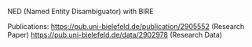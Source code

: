 NED (Named Entity Disambiguator) with BIRE

Publications:
  https://pub.uni-bielefeld.de/publication/2905552 (Research Paper)
  https://pub.uni-bielefeld.de/data/2902978 (Research Data)



